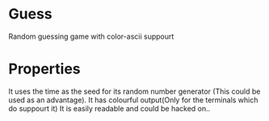 # Guess
Random guessing game with color-ascii suppourt

# Properties
It uses the time as the seed for its random number generator (This could be used as an advantage). 
It has colourful output(Only for the terminals which do suppourt it)
It is easily readable and could be hacked on..

